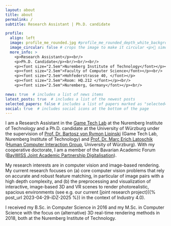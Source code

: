 ```yaml
---
layout: about
title: about
permalink: /
subtitle: Research Assistant | Ph.D. candidate

profile:
  align: left
  image: profile_me_rounded.jpg #profile_me_rounded_depth_white_background.png
  image_circular: false # crops the image to make it circular <p>📧 simon.seibt@ieee.org</p><br/><br/>
  more_info: >
    <p>Research Assistant</p><br/>
    <p>Ph.D. Candidate</p><br/><br/><br/>
    <p><font size="2.5em">Nuremberg Institute of Technology</font></p><br/>
    <p><font size="2.5em">Faculty of Computer Science</font></p><br/>
    <p><font size="2.5em">Hohfederstrasse 40, </font></p>
    <p><font size="2.5em">Room: HQ.212 </font></p><br/>
    <p><font size="2.5em">Nuremberg, Germany</font></p><br/>

news: true  # includes a list of news items
latest_posts: true  # includes a list of the newest posts
selected_papers: false # includes a list of papers marked as "selected={true}"
social: true  # includes social icons at the bottom of the page
---
```


I am a Research Assistant in the [Game Tech Lab](https://www.th-nuernberg.de/fakultaeten/in/forschung/game-tech-labor/) at the Nuremberg Institute of Technology and a Ph.D. candidate at the University of Würzburg under the supervision of [Prof. Dr. Bartosz von Rymon Lipinski](https://www.th-nuernberg.de/person/von-rymon-lipinski-bartosz/) (Game Tech Lab, Nuremberg Institute of Technology) and [Prof. Dr. Marc Erich Latoschik](https://hci.uni-wuerzburg.de/people/marc/) ([Human Computer Interaction Group](https://hci.uni-wuerzburg.de), University of Würzburg). With my cooperative doctorate, I am a member of the Bavarian Academic Forum ([BayWISS Joint Academic Partnership Digitalisation](https://digitalisierung.baywiss.de/en/)). 

My research interests are in computer vision and image-based rendering. My current research focuses on (a) core computer vision problems that rely on accurate and robust feature matching, in particular of image pairs with a high depth complexity, and (b) the preprocessing and visualization of interactive, image-based 3D and VR scenes to render photorealistic, spacious environments (see e.g. our current [joint research project]({% post_url 2023-04-29-iDZ-2025 %}) in the context of Industry 4.0).

I received my B.Sc. in Computer Science in 2016 and my M.Sc. in Computer Science with the focus on (alternative) 3D real-time rendering methods in 2018, both at the Nuremberg Institute of Technology.